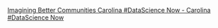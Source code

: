 [Imagining Better Communities   Carolina #DataScience Now - Carolina #DataScience Now](https://qi.tc/qi/111472)